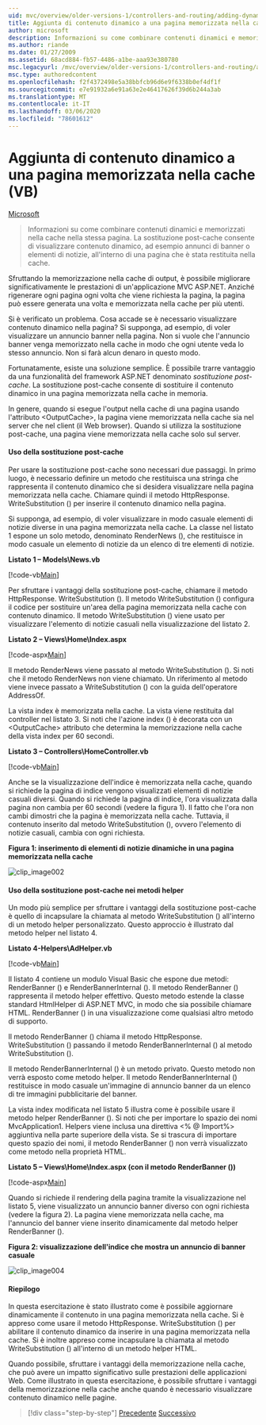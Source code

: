 ```yaml
---
uid: mvc/overview/older-versions-1/controllers-and-routing/adding-dynamic-content-to-a-cached-page-vb
title: Aggiunta di contenuto dinamico a una pagina memorizzata nella cache (VB) | Microsoft Docs
author: microsoft
description: Informazioni su come combinare contenuti dinamici e memorizzati nella cache nella stessa pagina. La sostituzione post-cache consente di visualizzare contenuto dinamico, ad esempio annunci banner o...
ms.author: riande
ms.date: 01/27/2009
ms.assetid: 68acd884-fb57-4486-a1be-aaa93e380780
msc.legacyurl: /mvc/overview/older-versions-1/controllers-and-routing/adding-dynamic-content-to-a-cached-page-vb
msc.type: authoredcontent
ms.openlocfilehash: f2f4372498e5a38bbfcb96d6e9f6338b0ef4df1f
ms.sourcegitcommit: e7e91932a6e91a63e2e46417626f39d6b244a3ab
ms.translationtype: MT
ms.contentlocale: it-IT
ms.lasthandoff: 03/06/2020
ms.locfileid: "78601612"
---
```

# <a name="adding-dynamic-content-to-a-cached-page-vb"></a>Aggiunta di contenuto dinamico a una pagina memorizzata nella cache (VB)

[Microsoft](https://github.com/microsoft)

> Informazioni su come combinare contenuti dinamici e memorizzati nella cache nella stessa pagina. La sostituzione post-cache consente di visualizzare contenuto dinamico, ad esempio annunci di banner o elementi di notizie, all'interno di una pagina che è stata restituita nella cache.

Sfruttando la memorizzazione nella cache di output, è possibile migliorare significativamente le prestazioni di un'applicazione MVC ASP.NET. Anziché rigenerare ogni pagina ogni volta che viene richiesta la pagina, la pagina può essere generata una volta e memorizzata nella cache per più utenti.

Si è verificato un problema. Cosa accade se è necessario visualizzare contenuto dinamico nella pagina? Si supponga, ad esempio, di voler visualizzare un annuncio banner nella pagina. Non si vuole che l'annuncio banner venga memorizzato nella cache in modo che ogni utente veda lo stesso annuncio. Non si farà alcun denaro in questo modo.

Fortunatamente, esiste una soluzione semplice. È possibile trarre vantaggio da una funzionalità del framework ASP.NET denominato *sostituzione post-cache*. La sostituzione post-cache consente di sostituire il contenuto dinamico in una pagina memorizzata nella cache in memoria.

In genere, quando si esegue l'output nella cache di una pagina usando l'attributo &lt;OutputCache&gt;, la pagina viene memorizzata nella cache sia nel server che nel client (il Web browser). Quando si utilizza la sostituzione post-cache, una pagina viene memorizzata nella cache solo sul server.

#### <a name="using-post-cache-substitution"></a>Uso della sostituzione post-cache

Per usare la sostituzione post-cache sono necessari due passaggi. In primo luogo, è necessario definire un metodo che restituisca una stringa che rappresenta il contenuto dinamico che si desidera visualizzare nella pagina memorizzata nella cache. Chiamare quindi il metodo HttpResponse. WriteSubstitution () per inserire il contenuto dinamico nella pagina.

Si supponga, ad esempio, di voler visualizzare in modo casuale elementi di notizie diverse in una pagina memorizzata nella cache. La classe nel listato 1 espone un solo metodo, denominato RenderNews (), che restituisce in modo casuale un elemento di notizie da un elenco di tre elementi di notizie.

**Listato 1 – Models\News.vb**

[!code-vb[Main](adding-dynamic-content-to-a-cached-page-vb/samples/sample1.vb)]

Per sfruttare i vantaggi della sostituzione post-cache, chiamare il metodo HttpResponse. WriteSubstitution (). Il metodo WriteSubstitution () configura il codice per sostituire un'area della pagina memorizzata nella cache con contenuto dinamico. Il metodo WriteSubstitution () viene usato per visualizzare l'elemento di notizie casuali nella visualizzazione del listato 2.

**Listato 2 – Views\Home\Index.aspx**

[!code-aspx[Main](adding-dynamic-content-to-a-cached-page-vb/samples/sample2.aspx)]

Il metodo RenderNews viene passato al metodo WriteSubstitution (). Si noti che il metodo RenderNews non viene chiamato. Un riferimento al metodo viene invece passato a WriteSubstitution () con la guida dell'operatore AddressOf.

La vista index è memorizzata nella cache. La vista viene restituita dal controller nel listato 3. Si noti che l'azione index () è decorata con un &lt;OutputCache&gt; attributo che determina la memorizzazione nella cache della vista index per 60 secondi.

**Listato 3 – Controllers\HomeController.vb**

[!code-vb[Main](adding-dynamic-content-to-a-cached-page-vb/samples/sample3.vb)]

Anche se la visualizzazione dell'indice è memorizzata nella cache, quando si richiede la pagina di indice vengono visualizzati elementi di notizie casuali diversi. Quando si richiede la pagina di indice, l'ora visualizzata dalla pagina non cambia per 60 secondi (vedere la figura 1). Il fatto che l'ora non cambi dimostri che la pagina è memorizzata nella cache. Tuttavia, il contenuto inserito dal metodo WriteSubstitution (), ovvero l'elemento di notizie casuali, cambia con ogni richiesta.

**Figura 1: inserimento di elementi di notizie dinamiche in una pagina memorizzata nella cache**

![clip_image002](adding-dynamic-content-to-a-cached-page-vb/_static/image1.jpg)

#### <a name="using-post-cache-substitution-in-helper-methods"></a>Uso della sostituzione post-cache nei metodi helper

Un modo più semplice per sfruttare i vantaggi della sostituzione post-cache è quello di incapsulare la chiamata al metodo WriteSubstitution () all'interno di un metodo helper personalizzato. Questo approccio è illustrato dal metodo helper nel listato 4.

**Listato 4-Helpers\AdHelper.vb**

[!code-vb[Main](adding-dynamic-content-to-a-cached-page-vb/samples/sample4.vb)]

Il listato 4 contiene un modulo Visual Basic che espone due metodi: RenderBanner () e RenderBannerInternal (). Il metodo RenderBanner () rappresenta il metodo helper effettivo. Questo metodo estende la classe standard HtmlHelper di ASP.NET MVC, in modo che sia possibile chiamare HTML. RenderBanner () in una visualizzazione come qualsiasi altro metodo di supporto.

Il metodo RenderBanner () chiama il metodo HttpResponse. WriteSubstitution () passando il metodo RenderBannerInternal () al metodo WriteSubstitution ().

Il metodo RenderBannerInternal () è un metodo privato. Questo metodo non verrà esposto come metodo helper. Il metodo RenderBannerInternal () restituisce in modo casuale un'immagine di annuncio banner da un elenco di tre immagini pubblicitarie del banner.

La vista index modificata nel listato 5 illustra come è possibile usare il metodo helper RenderBanner (). Si noti che per importare lo spazio dei nomi MvcApplication1. Helpers viene inclusa una direttiva &lt;% @ Import%&gt; aggiuntiva nella parte superiore della vista. Se si trascura di importare questo spazio dei nomi, il metodo RenderBanner () non verrà visualizzato come metodo nella proprietà HTML.

**Listato 5 – Views\Home\Index.aspx (con il metodo RenderBanner ())**

[!code-aspx[Main](adding-dynamic-content-to-a-cached-page-vb/samples/sample5.aspx)]

Quando si richiede il rendering della pagina tramite la visualizzazione nel listato 5, viene visualizzato un annuncio banner diverso con ogni richiesta (vedere la figura 2). La pagina viene memorizzata nella cache, ma l'annuncio del banner viene inserito dinamicamente dal metodo helper RenderBanner ().

**Figura 2: visualizzazione dell'indice che mostra un annuncio di banner casuale**

![clip_image004](adding-dynamic-content-to-a-cached-page-vb/_static/image2.jpg)

#### <a name="summary"></a>Riepilogo

In questa esercitazione è stato illustrato come è possibile aggiornare dinamicamente il contenuto in una pagina memorizzata nella cache. Si è appreso come usare il metodo HttpResponse. WriteSubstitution () per abilitare il contenuto dinamico da inserire in una pagina memorizzata nella cache. Si è inoltre appreso come incapsulare la chiamata al metodo WriteSubstitution () all'interno di un metodo helper HTML.

Quando possibile, sfruttare i vantaggi della memorizzazione nella cache, che può avere un impatto significativo sulle prestazioni delle applicazioni Web. Come illustrato in questa esercitazione, è possibile sfruttare i vantaggi della memorizzazione nella cache anche quando è necessario visualizzare contenuto dinamico nelle pagine.

> [!div class="step-by-step"]
> [Precedente](improving-performance-with-output-caching-vb.md)
> [Successivo](creating-a-controller-vb.md)
